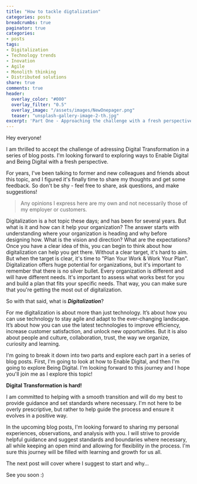 ```yaml
---
title: "How to tackle digtalization"
categories: posts
breadcrumbs: true
paginator: true
categories: 
- posts
tags:
- Digitalization
- Technology trends
- Inovation
- Agile
- Monolith thinking
- Distributed solutions
share: true
comments: true
header:
  overlay_color: "#000"
  overlay_filter: "0.5"
  overlay_image: "/assets/images/NewOnepager.png"
  teaser: "unsplash-gallery-image-2-th.jpg"
excerpt: 'Part One - Approaching the challenge with a fresh perspective'
---
```

<div id="fb-root"></div>
<script async defer crossorigin="anonymous" src="https://connect.facebook.net/sv_SE/sdk.js#xfbml=1&version=v16.0" nonce="Ybuz0owE"></script>

Hey everyone!  

I am thrilled to accept the challenge of adressing Digital Transformation in a series of blog posts. I'm looking forward to exploring ways to Enable Digital and Being Digital with a fresh perspective.

For years, I've been talking to former and new colleagues and friends about this topic, and I figured it's finally time to share my thoughts and get some feedback. So don't be shy - feel free to share, ask questions, and make suggestions!

> Any opinions I express here are my own and not necessarily those of my employer or customers.

Digitalization is a hot topic these days; and has been for several years. But what is it and how can it help your organization? The answer starts with understanding where your organization is heading and why before designing how. What is the vision and direction? What are the expectations? Once you have a clear idea of this, you can begin to think about how digitalization can help you get there. Without a clear target, it's hard to aim. But when the target is clear, it's time to "Plan Your Work & Work Your Plan". Digitalization offers huge potential for organizations, but it's important to remember that there is no silver bullet. Every organization is different and will have different needs. It's important to assess what works best for you and build a plan that fits your specific needs. That way, you can make sure that you're getting the most out of digitalization.

So with that said, what is ***Digitalization***?

For me digitalization is about more than just technology. It’s about how you can use technology to stay agile and adapt to the ever-changing landscape. It’s about how you can use the latest technologies to improve efficiency, increase customer satisfaction, and unlock new opportunities.  But it is also about people and culture, collaboration, trust, the way we organize, curiosity and learning.

I'm going to break it down into two parts and explore each part in a series of blog posts. First, I'm going to look at how to Enable Digital, and then I'm going to explore Being Digital. I'm looking forward to this journey and I hope you'll join me as I explore this topic!


**Digital Transformation is hard!**

I am committed to helping with a smooth transition and will do my best to provide guidance and set standards where necessary. I'm not here to be overly prescriptive, but rather to help guide the process and ensure it evolves in a positive way.

In the upcoming blog posts, I'm looking forward to sharing my personal experiences, observations, and analysis with you. I will strive to provide helpful guidance and suggest standards and boundaries where necessary, all while keeping an open mind and allowing for flexibility in the process. I'm sure this journey will be filled with learning and growth for us all.

The next post will cover where I suggest to start and why...

See you soon :)  

<div class="fb-comments" data-href="https://troi.se/posts/how_to_tackle_digtalization/" data-width="" data-numposts="5"></div>
